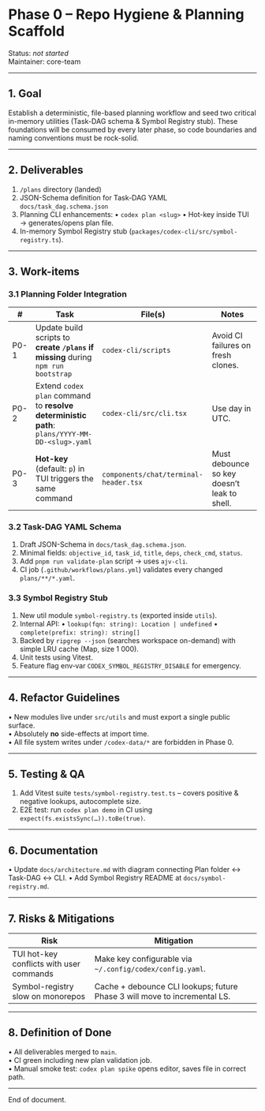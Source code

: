 # Phase 0 – Repo Hygiene & Planning Scaffold

Status: _not started_  
Maintainer: core-team

-------------------------------------------------------------------

## 1. Goal

Establish a deterministic, file-based planning workflow and seed two critical
in-memory utilities (Task-DAG schema & Symbol Registry stub).  These
foundations will be consumed by every later phase, so code boundaries and
naming conventions must be rock-solid.

-------------------------------------------------------------------

## 2. Deliverables

1. `/plans` directory (landed)
2. JSON-Schema definition for Task-DAG YAML   `docs/task_dag.schema.json`
3. Planning CLI enhancements:
   • `codex plan <slug>`
   • Hot-key inside TUI → generates/opens plan file.
4. In-memory Symbol Registry stub (`packages/codex-cli/src/symbol-registry.ts`).

-------------------------------------------------------------------

## 3. Work-items

### 3.1  Planning Folder Integration

| # | Task | File(s) | Notes |
|---|------|---------|-------|
| P0-1 | Update build scripts to **create `/plans` if missing** during `npm run bootstrap` | `codex-cli/scripts` | Avoid CI failures on fresh clones. |
| P0-2 | Extend `codex plan` command to **resolve deterministic path**: `plans/YYYY-MM-DD-<slug>.yaml` | `codex-cli/src/cli.tsx` | Use day in UTC. |
| P0-3 | **Hot-key** (default: `p`) in TUI triggers the same command | `components/chat/terminal-header.tsx` | Must debounce so key doesn’t leak to shell. |

### 3.2  Task-DAG YAML Schema

1. Draft JSON-Schema in `docs/task_dag.schema.json`.
2. Minimal fields: `objective_id`, `task_id`, `title`, `deps`, `check_cmd`, `status`.
3. Add `pnpm run validate-plan` script → uses `ajv-cli`.
4. CI job (`.github/workflows/plans.yml`) validates every changed `plans/**/*.yaml`.

### 3.3  Symbol Registry Stub

1. New util module `symbol-registry.ts` (exported inside `utils`).
2. Internal API:
   • `lookup(fqn: string): Location | undefined`
   • `complete(prefix: string): string[]`
3. Backed by `ripgrep --json` (searches workspace on-demand) with simple LRU cache (Map, size 1 000).
4. Unit tests using Vitest.
5. Feature flag env‐var `CODEX_SYMBOL_REGISTRY_DISABLE` for emergency.

-------------------------------------------------------------------

## 4. Refactor Guidelines

• New modules live under `src/utils` and must export a single public surface.  
• Absolutely **no** side-effects at import time.  
• All file system writes under `/codex-data/*` are forbidden in Phase 0.

-------------------------------------------------------------------

## 5. Testing & QA

1. Add Vitest suite `tests/symbol-registry.test.ts` – covers positive & negative lookups, autocomplete size.
2. E2E test: run `codex plan demo` in CI using `expect(fs.existsSync(…)).toBe(true)`.

-------------------------------------------------------------------

## 6. Documentation

• Update `docs/architecture.md` with diagram connecting Plan folder ↔ Task-DAG ↔ CLI.
• Add Symbol Registry README at `docs/symbol-registry.md`.

-------------------------------------------------------------------

## 7. Risks & Mitigations

| Risk | Mitigation |
|------|------------|
| TUI hot-key conflicts with user commands | Make key configurable via `~/.config/codex/config.yaml`. |
| Symbol-registry slow on monorepos | Cache + debounce CLI lookups; future Phase 3 will move to incremental LS. |

-------------------------------------------------------------------

## 8. Definition of Done

• All deliverables merged to `main`.  
• CI green including new plan validation job.  
• Manual smoke test: `codex plan spike` opens editor, saves file in correct path.

-------------------------------------------------------------------

End of document.
